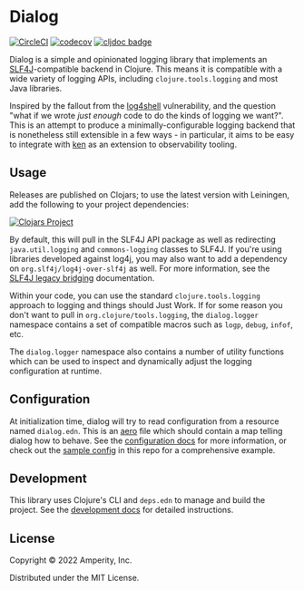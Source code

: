 Dialog
======

[![CircleCI](https://circleci.com/gh/amperity/dialog.svg?style=shield&circle-token=33a22acf23de36febc517ba16a26d33fefec0a7c)](https://circleci.com/gh/amperity/dialog)
[![codecov](https://codecov.io/gh/amperity/dialog/branch/main/graph/badge.svg)](https://codecov.io/gh/amperity/dialog)
[![cljdoc badge](https://cljdoc.org/badge/com.amperity/dialog)](https://cljdoc.org/d/com.amperity/dialog/CURRENT)

Dialog is a simple and opinionated logging library that implements an
[SLF4J](https://www.slf4j.org/)-compatible backend in Clojure. This means it is
compatible with a wide variety of logging APIs, including
`clojure.tools.logging` and most Java libraries.

Inspired by the fallout from the [log4shell](https://cve.mitre.org/cgi-bin/cvename.cgi?name=CVE-2021-44228)
vulnerability, and the question "what if we wrote _just enough_ code to do the
kinds of logging we want?". This is an attempt to produce a
minimally-configurable logging backend that is nonetheless still extensible in
a few ways - in particular, it aims to be easy to integrate with
[ken](https://github.com/amperity/ken) as an extension to observability
tooling.


## Usage

Releases are published on Clojars; to use the latest version with Leiningen,
add the following to your project dependencies:

[![Clojars Project](http://clojars.org/com.amperity/dialog/latest-version.svg)](http://clojars.org/com.amperity/dialog)

By default, this will pull in the SLF4J API package as well as redirecting
`java.util.logging` and `commons-logging` classes to SLF4J. If you're using
libraries developed against log4j, you may also want to add a dependency on
`org.slf4j/log4j-over-slf4j` as well. For more information, see the
[SLF4J legacy bridging](https://www.slf4j.org/legacy.html) documentation.

Within your code, you can use the standard `clojure.tools.logging` approach to
logging and things should Just Work. If for some reason you don't want to pull
in `org.clojure/tools.logging`, the `dialog.logger` namespace contains a set of
compatible macros such as `logp`, `debug`, `infof`, etc.

The `dialog.logger` namespace also contains a number of utility functions which
can be used to inspect and dynamically adjust the logging configuration at
runtime.


## Configuration

At initialization time, dialog will try to read configuration from a resource
named `dialog.edn`. This is an [aero](https://github.com/juxt/aero/) file which
should contain a map telling dialog how to behave. See the
[configuration docs](doc/configuration.md) for more information, or check out
the [sample config](dev/dialog.edn) in this repo for a comprehensive example.


## Development

This library uses Clojure's CLI and `deps.edn` to manage and build the project.
See the [development docs](doc/development.md) for detailed instructions.


## License

Copyright © 2022 Amperity, Inc.

Distributed under the MIT License.
